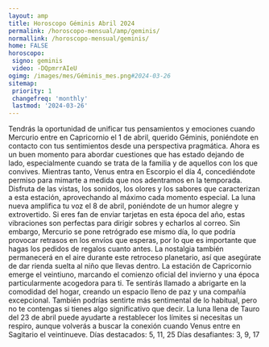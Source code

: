 ```yaml
---
layout: amp
title: Horoscopo Géminis Abril 2024 
permalink: /horoscopo-mensual/amp/geminis/
normallink: /horoscopo-mensual/geminis/
home: FALSE
horoscopo:
 signo: geminis
 video: -DQpmrrAIeU
ogimg: /images/mes/Géminis_mes.png#2024-03-26
sitemap:
 priority: 1
 changefreq: 'monthly'
 lastmod: '2024-03-26'
---
```



Tendrás la oportunidad de unificar tus pensamientos y emociones cuando Mercurio entre en Capricornio el 1 de abril, querido Géminis, poniéndote en contacto con tus sentimientos desde una perspectiva pragmática. Ahora es un buen momento para abordar cuestiones que has estado dejando de lado, especialmente cuando se trata de la familia y de aquellos con los que convives.
Mientras tanto, Venus entra en Escorpio el día 4, concediéndote permiso para mimarte a medida que nos adentramos en la temporada. Disfruta de las vistas, los sonidos, los olores y los sabores que caracterizan a esta estación, aprovechando al máximo cada momento especial.
La luna nueva amplifica tu voz el 8 de abril, poniéndote de un humor alegre y extrovertido. Si eres fan de enviar tarjetas en esta época del año, estas vibraciones son perfectas para dirigir sobres y echarlos al correo. Sin embargo, Mercurio se pone retrógrado ese mismo día, lo que podría provocar retrasos en los envíos que esperas, por lo que es importante que hagas los pedidos de regalos cuanto antes. La nostalgia también permanecerá en el aire durante este retroceso planetario, así que asegúrate de dar rienda suelta al niño que llevas dentro.
La estación de Capricornio emerge el veintiuno, marcando el comienzo oficial del invierno y una época particularmente acogedora para ti. Te sentirás llamado a abrigarte en la comodidad del hogar, creando un espacio lleno de paz y una compañía excepcional. También podrías sentirte más sentimental de lo habitual, pero no te contengas si tienes algo significativo que decir. La luna llena de Tauro del 23 de abril puede ayudarte a restablecer los límites si necesitas un respiro, aunque volverás a buscar la conexión cuando Venus entre en Sagitario el veintinueve.
Días destacados: 5, 11, 25
Días desafiantes: 3, 9, 17